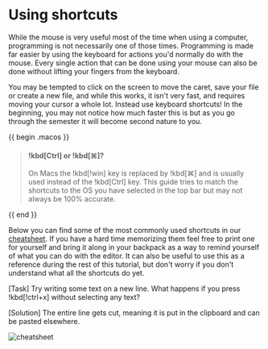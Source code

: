 # Using shortcuts

While the mouse is very useful most of the time when using a computer,
programming is not necessarily one of those times. Programming is made far
easier by using the keyboard for actions you'd normally do with the mouse. Every
single action that can be done using your mouse can also be done without lifting
your fingers from the keyboard.

You may be tempted to click on the screen to move the caret, save your file or
create a new file, and while this works, it isn't very fast, and requires moving
your cursor a whole lot. Instead use keyboard shortcuts! In the beginning, you
may not notice how much faster this is but as you go through the semester it
will become second nature to you.

{{ begin .macos }}

> #### !kbd[Ctrl] or !kbd[⌘]?
>
> On Macs the !kbd[!win] key is replaced by !kbd[⌘] and is usually used instead
> of the !kbd[Ctrl] key. This guide tries to match the shortcuts to the OS you
> have selected in the top bar but may not always be 100% accurate.

{{ end }}

Below you can find some of the most commonly used shortcuts in our
[cheatsheet](../../Assets/cli_editor_cheatsheet.pdf). If you have a hard time
memorizing them feel free to print one for yourself and bring it along in your
backpack as a way to remind yourself of what you can do with the editor. It can
also be useful to use this as a reference during the rest of this tutorial, but
don't worry if you don't understand what all the shortcuts do yet.

<!-- TODO: Is this task needed anymore as we introduce this shortcut in the
previous sub-chapter? -->

[Task]
Try writing some text on a new line. What happens if you press !kbd[!ctrl+x]
without selecting any text?

[Solution]
The entire line gets cut, meaning it is put in the clipboard and can be pasted
elsewhere.

![cheatsheet](/Assets/editor/cli_editor_cheatsheet.png)

